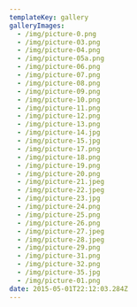 ```yaml
---
templateKey: gallery
galleryImages:
  - /img/picture-0.png
  - /img/picture-03.png
  - /img/picture-04.png
  - /img/picture-05a.png
  - /img/picture-06.png
  - /img/picture-07.png
  - /img/picture-08.png
  - /img/picture-09.png
  - /img/picture-10.png
  - /img/picture-11.png
  - /img/picture-12.png
  - /img/picture-13.png
  - /img/picture-14.jpg
  - /img/picture-15.jpg
  - /img/picture-17.png
  - /img/picture-18.png
  - /img/picture-19.png
  - /img/picture-20.png
  - /img/picture-21.jpeg
  - /img/picture-22.jpeg
  - /img/picture-23.jpg
  - /img/picture-24.png
  - /img/picture-25.png
  - /img/picture-26.png
  - /img/picture-27.jpeg
  - /img/picture-28.jpeg
  - /img/picture-29.png
  - /img/picture-31.png
  - /img/picture-32.png
  - /img/picture-35.jpg
  - /img/picture-01.png
date: 2015-05-01T22:12:03.284Z
---
```

